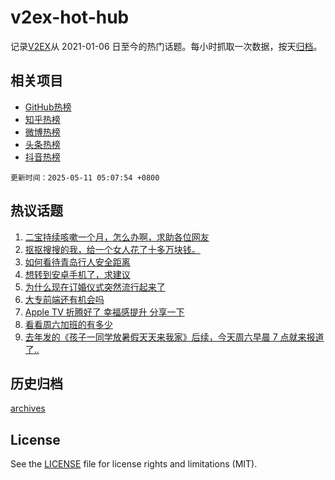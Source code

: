 # v2ex-hot-hub

 记录[V2EX](https://www.v2ex.com/)从 2021-01-06 日至今的热门话题。每小时抓取一次数据，按天[归档](archives)。
 
 ## 相关项目

- [GitHub热榜](https://github.com/snaildev/github-hot-hub)
- [知乎热榜](https://github.com/snaildev/zhihu-hot-hub)
- [微博热榜](https://github.com/snaildev/weibo-hot-hub)
- [头条热榜](https://github.com/snaildev/toutiao-hot-hub)
- [抖音热榜](https://github.com/snaildev/douyin-hot-hub)


 `更新时间：2025-05-11 05:07:54 +0800`

## 热议话题

1. [二宝持续咳嗽一个月，怎么办啊，求助各位网友](https://www.v2ex.com/t/1130809)
1. [抠抠搜搜的我，给一个女人花了十多万块钱。](https://www.v2ex.com/t/1130863)
1. [如何看待青岛行人安全距离](https://www.v2ex.com/t/1130812)
1. [想转到安卓手机了，求建议](https://www.v2ex.com/t/1130815)
1. [为什么现在订婚仪式突然流行起来了](https://www.v2ex.com/t/1130836)
1. [大专前端还有机会吗](https://www.v2ex.com/t/1130817)
1. [Apple TV 折腾好了 幸福感提升 分享一下](https://www.v2ex.com/t/1130858)
1. [看看周六加班的有多少](https://www.v2ex.com/t/1130852)
1. [去年发的《孩子一同学放暑假天天来我家》后续，今天周六早晨 7 点就来报道了..](https://www.v2ex.com/t/1130802)

## 历史归档

[archives](archives)

## License

See the [LICENSE](LICENSE) file for license rights and limitations (MIT).
